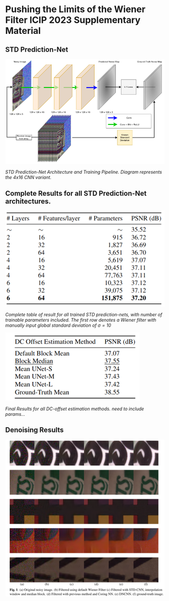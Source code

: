 # Pushing the Limits of the Wiener Filter ICIP 2023 Supplementary Material


## STD Prediction-Net 

![STD Network](draw_uio_final.drawio_correctlegend.png)

*STD Prediction-Net Architecture and Training Pipeline. Diagram represents the 4x16 CNN variant.*

## Complete Results for all STD Prediction-Net architectures.
![STD Network size](std_nets.png)

*Complete table of result for all trained STD prediction-nets, with number of trainable parameters included. The first row denotes a Wiener filter with manually input global standard deviation of $\sigma = 10$*

![All Unets](mean_im_with_gt.png)

*Final Results for all DC-offset estimation methods. need to include params...*
## Denoising Results
![All Unets](mosaic_1-1.png)
